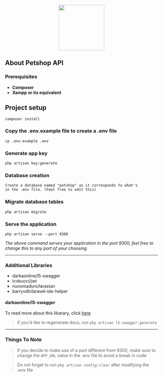 <p align="center"><a href="#" target="_blank"><img src="https://res.cloudinary.com/xxsavage/image/upload/v1645652322/tumblr_pczuh2tk0G1vewxszo1_1280-removebg-preview.png" width="150"></a></p>

## About Petshop API

### Prerequisites
- **Composer**
- **Xampp or its equivalent**

## Project setup
```
composer install
```

### Copy the .env.example file to create a .env file
```
cp .env.example .env
```

### Generate app key
```
php artisan key:generate
```

### Database creation

```
Create a database named "petshop" as it corresponds to what's 
in the .env file. (Feel free to edit this)
```

### Migrate database tables
```
php artisan migrate
```

### Serve the application
```
php artisan serve --port 9300
```

_The above command serves your application in the port 9300, 
feel free to change this to any port of your choosing_

---
### Additional Libraries
* darkaonline/l5-swagger
* lcobucci/jwt
* nunomaduro/larastan
* barryvdh/laravel-ide-helper

#### darkaonline/l5-swagger
To read more about this libarary, click <a href="https://github.com/DarkaOnLine/L5-Swagger">here</a>
> If you'd like to regenerate docs, run `php artisan l5-swagger:generate`


---
### Things To Note
> If you decide to make use of a port different from 9300, make sure to change the `APP_URL`
> value in the .env file to avoid a break in code

> Do not forget to run `php artisan config:clear` after modifying the .env file


